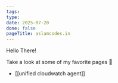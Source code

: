 ```yaml
---
tags: 
type: 
date: 2025-07-20
done: false
pageTitle: aslamcodes.in
---
```

Hello There!

Take a look at some of my favorite pages 👀
- [[unified cloudwatch agent]]